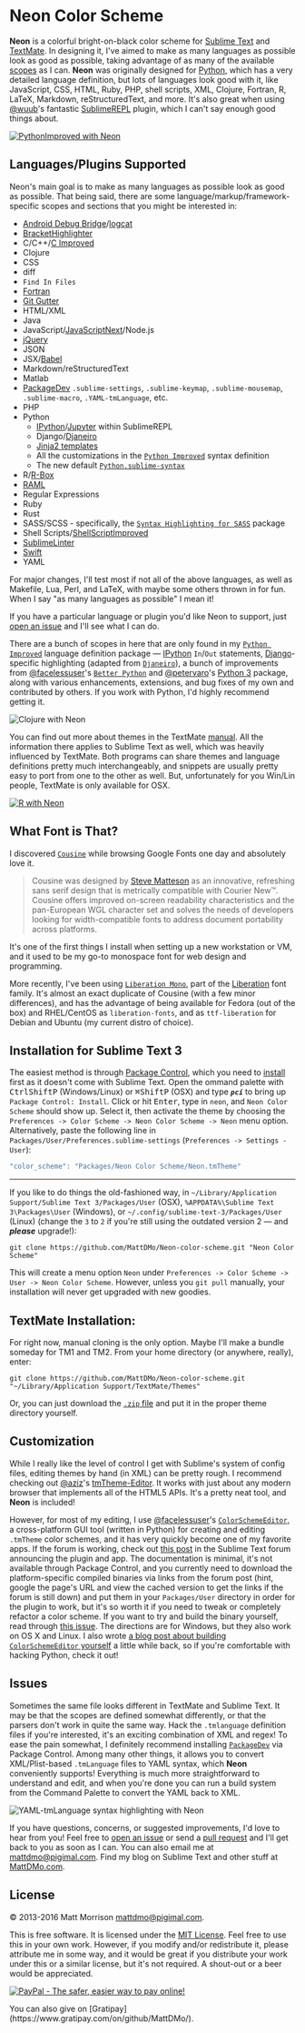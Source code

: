 # Neon Color Scheme

**Neon** is a colorful bright-on-black color scheme for [Sublime Text](http://www.sublimetext.com/) and [TextMate](http://www.macromates.com). In designing it, I've aimed to make as many languages as possible look as good as possible, taking advantage of as many of the available [scopes](http://docs.sublimetext.info/en/latest/extensibility/syntaxdefs.html#scopes) as I can. **Neon** was originally designed for [Python](http://www.python.org), which has a very detailed language definition, but lots of languages look good with it, like JavaScript, CSS, HTML, Ruby, PHP, shell scripts, XML, Clojure, Fortran, R, LaTeX, Markdown, reStructuredText, and more. It's also great when using [@wuub](https://github.com/wuub)'s fantastic [SublimeREPL](https://packagecontrol.io/packages/SublimeREPL) plugin, which I can't say enough good things about. 

[![PythonImproved with Neon](http://pigimal.com/img/github/random.png)](https://packagecontrol.io/packages/Python%20Improved)

## Languages/Plugins Supported

Neon's main goal is to make as many languages as possible look as good as possible. That being said, there are some language/markup/framework-specific scopes and sections that you might be interested in:

* [Android Debug Bridge](https://packagecontrol.io/packages/ADBView)/[logcat](https://github.com/leesei/logcat.tmLanguage)
* [BracketHighlighter](https://packagecontrol.io/packages/BracketHighlighter)
* C/C++/[C Improved](https://packagecontrol.io/packages/C%20Improved)
* Clojure
* CSS
* diff
* `Find In Files`
* [Fortran](https://packagecontrol.io/packages/Fortran)
* [Git Gutter](https://packagecontrol.io/packages/GitGutter)
* HTML/XML
* Java
* JavaScript/[JavaScriptNext](https://packagecontrol.io/packages/JavaScriptNext%20-%20ES6%20Syntax)/Node.js
* [jQuery](https://packagecontrol.io/packages/jQuery)
* JSON
* JSX/[Babel](https://packagecontrol.io/packages/Babel)
* Markdown/reStructuredText
* Matlab
* [PackageDev](https://packagecontrol.io/packages/PackageDev) `.sublime-settings`, `.sublime-keymap`, `.sublime-mousemap`, `.sublime-macro`, `.YAML-tmLanguage`, etc.
* PHP
* Python
    * [IPython](http://ipython.org)/[Jupyter](http://jupyter.org) within SublimeREPL
    * Django/[Djaneiro](https://packagecontrol.io/packages/Djaneiro)
    * [Jinja2 templates](https://github.com/mitsuhiko/jinja2-tmbundle)
    * All the customizations in the [`Python Improved`](https://packagecontrol.io/packages/Python%20Improved) syntax definition
    * The new default [`Python.sublime-syntax`](https://github.com/sublimehq/Packages/blob/master/Python/Python.sublime-syntax)
* R/[R-Box](https://packagecontrol.io/packages/R-Box)
* [RAML](https://packagecontrol.io/packages/RAML%20Syntax%20Highlighter)
* Regular Expressions
* Ruby
* Rust
* SASS/SCSS - specifically, the [`Syntax Highlighting for SASS`](https://packagecontrol.io/packages/Syntax%20Highlighting%20for%20Sass) package
* Shell Scripts/[ShellScriptImproved](https://packagecontrol.io/packages/ShellScriptImproved)
* [SublimeLinter](https://packagecontrol.io/packages/SublimeLinter)
* [Swift](https://packagecontrol.io/packages/Swift)
* YAML

For major changes, I'll test most if not all of the above languages, as well as Makefile, Lua, Perl, and LaTeX, with maybe some others thrown in for fun. When I say "as many languages as possible" I mean it!

If you have a particular language or plugin you'd like Neon to support, just [open an issue](https://github.com/MattDMo/Neon-color-scheme/issues/new) and I'll see what I can do.

There are a bunch of scopes in here that are only found in my [`Python Improved`](https://packagecontrol.io/packages/Python%20Improved) language definition package &mdash; [IPython](http://www.ipython.org) `In`/`Out` statements, [Django](http://djangoproject.org)-specific highlighting (adapted from [`Djaneiro`](https://packagecontrol.io/packages/Djaneiro)), a bunch of improvements from [@facelessuser](https://github.com/facelessuser)'s [`Better Python`](https://github.com/facelessuser/sublime-languages/tree/master/Better%20Python) and [@petervaro](https://github.com/petervaro)'s [Python 3](https://packagecontrol.io/packages/Python%203) package, along with various enhancements, extensions, and bug fixes of my own and contributed by others. If you work with Python, I'd highly recommend getting it.

![Clojure with Neon](http://pigimal.com/img/github/new_clojure.png)

You can find out more about themes in the TextMate [manual](http://manual.macromates.com/en/themes). All the information there applies to Sublime Text as well, which was heavily influenced by TextMate. Both programs can share themes and language definitions pretty much interchangeably, and snippets are usually pretty easy to port from one to the other as well. But, unfortunately for you Win/Lin people, TextMate is only available for OSX.

[![R with Neon](http://pigimal.com/img/github/R.png)](https://packagecontrol.io/packages/R-Box)


## What Font is That?

I discovered [`Cousine`](http://www.google.com/fonts/specimen/Cousine) while browsing Google Fonts one day and absolutely love it. 

> Cousine was designed by [Steve Matteson](https://profiles.google.com/107777320916704234605/about) as an innovative, refreshing sans serif design that is metrically compatible with Courier New™. Cousine offers improved on-screen readability characteristics and the pan-European WGL character set and solves the needs of developers looking for width-compatible fonts to address document portability across platforms.

It's one of the first things I install when setting up a new workstation or VM, and it used to be my go-to monospace font for web design and programming.

More recently, I've been using [`Liberation Mono`](http://www.fontsquirrel.com/fonts/Liberation-Mono), part of the [Liberation](https://fedorahosted.org/liberation-fonts/) font family. It's almost an exact duplicate of Cousine (with a few minor differences), and has the advantage of being available for Fedora (out of the box) and RHEL/CentOS as `liberation-fonts`, and as `ttf-liberation` for Debian and Ubuntu (my current distro of choice).


## Installation for Sublime Text 3

The easiest method is through [Package Control](https://packagecontrol.io/), which you need to [install](https://packagecontrol.io/installation) first as it doesn't come with Sublime Text. Open the ommand palette with <kbd>Ctrl</kbd><kbd>Shift</kbd><kbd>P</kbd> (Windows/Linux) or <kbd>⌘</kbd><kbd>Shift</kbd><kbd>P</kbd> (OSX) and type ***`pci`*** to bring up `Package Control: Install`. Click or hit <kbd>Enter</kbd>, type in `neon`, and `Neon Color Scheme` should show up. Select it, then activate the theme by choosing the `Preferences -> Color Scheme -> Neon Color Scheme -> Neon` menu option. Alternatively, paste the following line in `Packages/User/Preferences.sublime-settings` (`Preferences -> Settings - User`):

```js
"color_scheme": "Packages/Neon Color Scheme/Neon.tmTheme"
```

---

If you like to do things the old-fashioned way, in `~/Library/Application Support/Sublime Text 3/Packages/User` (OSX), `%APPDATA%\Sublime Text 3\Packages\User` (Windows), or `~/.config/sublime-text-3/Packages/User` (Linux) (change the `3` to `2` if you're still using the outdated version 2 &mdash; and ***please*** upgrade!):

```
git clone https://github.com/MattDMo/Neon-color-scheme.git "Neon Color Scheme"
```

This will create a menu option `Neon` under `Preferences -> Color Scheme -> User -> Neon Color Scheme`. However, unless you `git pull` manually, your installation will never get upgraded with new goodies.


## TextMate Installation:

For right now, manual cloning is the only option. Maybe I'll make a bundle someday for TM1 and TM2. From your home directory (or anywhere, really), enter:

```    
git clone https://github.com/MattDMo/Neon-color-scheme.git "~/Library/Application Support/TextMate/Themes"
```

Or, you can just download the [`.zip` file](https://github.com/MattDMo/Neon-color-scheme/archive/master.zip) and put it in the proper theme directory yourself.


## Customization

While I really like the level of control I get with Sublime's system of config files, editing themes by hand (in XML) can be pretty rough. I recommend checking out [@aziz](https://github.com/aziz)'s [tmTheme-Editor](http://tmtheme-editor.herokuapp.com/#/Neon). It works with just about any modern browser that implements all of the HTML5 APIs. It's a pretty neat tool, and **Neon** is included!

However, for most of my editing, I use [@facelessuser](https://github.com/facelessuser)'s [`ColorSchemeEditor`](https://github.com/facelessuser/ColorSchemeEditor), a cross-platform GUI tool (written in Python) for creating and editing `.tmTheme` color schemes, and it has very quickly become one of my favorite apps. If the forum is working, check out [this post](http://www.sublimetext.com/forum/viewtopic.php?f=5&t=11819) in the Sublime Text forum announcing the plugin and app. The documentation is minimal, it's not available through Package Control, and you currently need to download the platform-specific compiled binaries via links from the forum post (hint, google the page's URL and view the cached version to get the links if the forum is still down) and put them in your `Packages/User` directory in order for the plugin to work, but it's so worth it if you need to tweak or completely refactor a color scheme. If you want to try and build the binary yourself, read through [this issue](https://github.com/facelessuser/ColorSchemeEditor/issues/11). The directions are for Windows, but they also work on OS X and Linux. I also wrote [a blog post about building `ColorSchemeEditor` yourself](http://mattdmo.com/guide-to-installing-colorschemeeditor-for-sublime-text-3/) a little while back, so if you're comfortable with hacking Python, check it out!


## Issues

Sometimes the same file looks different in TextMate and Sublime Text. It may be that the scopes are defined somewhat differently, or that the parsers don't work in quite the same way. Hack the `.tmlanguage` definition files if you're interested, it's an exciting combination of XML and regex! To ease the pain somewhat, I definitely recommend installing [`PackageDev`](https://packagecontrol.io/packages/PackageDev) via Package Control. Among many other things, it allows you to convert XML/Plist-based `.tmLanguage` files to YAML syntax, which **Neon** conveniently supports! Everything is much more straightforward to understand and edit, and when you're done you can run a build system from the Command Palette to convert the YAML back to XML.

![YAML-tmLanguage syntax highlighting with Neon](http://www.pigimal.com/img/github/YAML-tmLanguage.png)

If you have questions, concerns, or suggested improvements, I'd love to hear from you! Feel free to [open an issue](https://github.com/MattDMo/Neon-sublime-theme/issues/new) or send a [pull request](https://github.com/MattDMo/Neon-sublime-theme/compare/) and I'll get back to you as soon as I can. You can also email me at <mattdmo@pigimal.com>. Find my blog on Sublime Text and other stuff at [MattDMo.com](http://mattdmo.com).


## License

&copy; 2013-2016 Matt Morrison <mattdmo@pigimal.com>.

This is free software. It is licensed under the [MIT License](http://opensource.org/licenses/MIT). Feel free to use this in your own work. However, if you modify and/or redistribute it, please attribute me in some way, and it would be great if you distribute your work under this or a similar license, but it's not required. A shout-out or a beer would be appreciated.

<a href="https://www.paypal.com/cgi-bin/webscr?cmd=_donations&business=R97MGGYES6GAJ&lc=US&item_name=Matthew%20D%2e%20Morrison&item_number=neon%2dsublime%2dtheme&currency_code=USD&bn=PP%2dDonationsBF%3abtn_donate_SM%2egif%3aNonHosted"><img src="https://www.paypalobjects.com/en_US/i/btn/btn_donate_SM.gif" border="0" name="Donate" alt="PayPal - The safer, easier way to pay online!"></a>
<p>
You can also give on [Gratipay](https://www.gratipay.com/on/github/MattDMo/).
